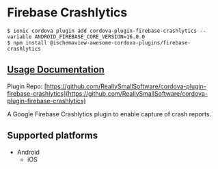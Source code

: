# Firebase Crashlytics

```text
$ ionic cordova plugin add cordova-plugin-firebase-crashlytics --variable ANDROID_FIREBASE_CORE_VERSION=16.0.0
$ npm install @ischemaview-awesome-cordova-plugins/firebase-crashlytics
```

## [Usage Documentation](https://danielsogl.gitbook.io/awesome-cordova-plugins/plugins/firebase-crashlytics/)

Plugin Repo: [https://github.com/ReallySmallSoftware/cordova-plugin-firebase-crashlytics](https://github.com/ReallySmallSoftware/cordova-plugin-firebase-crashlytics)

A Google Firebase Crashlytics plugin to enable capture of crash reports.

## Supported platforms

* Android
  * iOS

